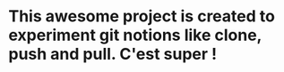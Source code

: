 # This awesome project is created to experiment git notions like clone, push and pull. C'est super !
